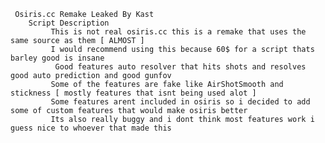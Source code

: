 
     Osiris.cc Remake Leaked By Kast
        Script Description
             This is not real osiris.cc this is a remake that uses the same source as them [ ALMOST ]
             I would recommend using this because 60$ for a script thats barley good is insane
              Good features auto resolver that hits shots and resolves good auto prediction and good gunfov
             Some of the features are fake like AirShotSmooth and stickness [ mostly features that isnt being used alot ]
             Some features arent included in osiris so i decided to add some of custom features that would make osiris better
             Its also really buggy and i dont think most features work i guess nice to whoever that made this




      
